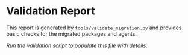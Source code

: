 # Validation Report

This report is generated by `tools/validate_migration.py` and provides basic checks for the migrated packages and agents.

_Run the validation script to populate this file with details._
